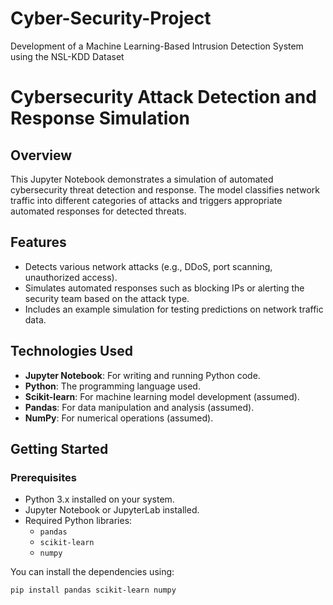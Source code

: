 # Cyber-Security-Project
Development of a Machine Learning-Based Intrusion Detection System using the NSL-KDD Dataset

# Cybersecurity Attack Detection and Response Simulation

## Overview
This Jupyter Notebook demonstrates a simulation of automated cybersecurity threat detection and response. The model classifies network traffic into different categories of attacks and triggers appropriate automated responses for detected threats.

## Features
- Detects various network attacks (e.g., DDoS, port scanning, unauthorized access).
- Simulates automated responses such as blocking IPs or alerting the security team based on the attack type.
- Includes an example simulation for testing predictions on network traffic data.

## Technologies Used
- **Jupyter Notebook**: For writing and running Python code.
- **Python**: The programming language used.
- **Scikit-learn**: For machine learning model development (assumed).
- **Pandas**: For data manipulation and analysis (assumed).
- **NumPy**: For numerical operations (assumed).

## Getting Started

### Prerequisites
- Python 3.x installed on your system.
- Jupyter Notebook or JupyterLab installed.
- Required Python libraries:
  - `pandas`
  - `scikit-learn`
  - `numpy`

You can install the dependencies using:
```bash
pip install pandas scikit-learn numpy

